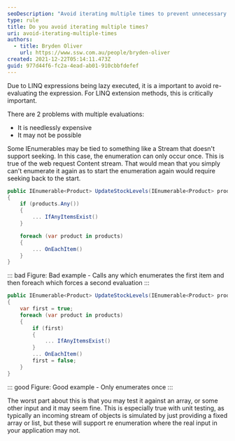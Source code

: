 ```yaml
---
seoDescription: "Avoid iterating multiple times to prevent unnecessary expense and potential enumeration errors in LINQ expressions."
type: rule
title: Do you avoid iterating multiple times?
uri: avoid-iterating-multiple-times
authors:
  - title: Bryden Oliver
    url: https://www.ssw.com.au/people/bryden-oliver
created: 2021-12-22T05:14:11.473Z
guid: 977d44f6-fc2a-4ead-ab01-910cbbfdefef
---
```



Due to LINQ expressions being lazy executed, it is a important to avoid re-evaluating the expression. For LINQ extension methods, this is critically important.
<!--endintro-->

There are 2 problems with multiple evaluations:
- It is needlessly expensive
- It may not be possible

Some IEnumerables may be tied to something like a Stream that doesn't support seeking. In this case, the enumeration can only occur once. This is true of the web request Content stream. That would mean that you simply can't enumerate it again as to start the enumeration again would require seeking back to the start.

```cs
public IEnumerable<Product> UpdateStockLevels(IEnumerable<Product> products)
{
    if (products.Any())
    {
        ... IfAnyItemsExist()
    }

    foreach (var product in products)
    {
        ... OnEachItem()
    }
}
```
::: bad
Figure: Bad example - Calls any which enumerates the first item and then foreach which forces a second evaluation
:::

```cs
public IEnumerable<Product> UpdateStockLevels(IEnumerable<Product> products)
{
    var first = true;    
    foreach (var product in products)
    {
        if (first)
        {
            ... IfAnyItemsExist()
        }
        ... OnEachItem()
        first = false;
    }
}
```
::: good
Figure: Good example - Only enumerates once
:::

The worst part about this is that you may test it against an array, or some other input and it may seem fine. This is especially true with unit testing, as typically an incoming stream of objects is simulated by just providing a fixed array or list, but these will support re enumeration where the real input in your application may not.
